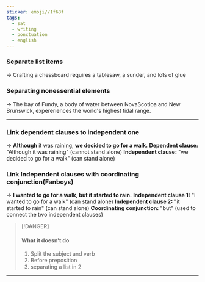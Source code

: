 ```yaml
---
sticker: emoji//1f68f
tags:
  - sat
  - writing
  - ponctuation
  - english
---
```

### Separate list items
-> Crafting a chessboard requires a tablesaw, a sunder, and lots of glue

### Separating nonessential elements
-> The bay of Fundy, a body of water between NovaScotioa and New Brunswick, expereriences the world's highest tidal range.

---
### Link dependent clauses to independent one
-> **Although** it was raining, **we decided to go for a walk.**
	**Dependent clause:** "Although it was raining" (cannot stand alone)
	**Independent clause:** "we decided to go for a walk" (can stand alone)

### Link Independent clauses with coordinating conjunction(Fanboys)
-> **I wanted to go for a walk, but it started to rain.**
	**Independent clause 1:** "I wanted to go for a walk" (can stand alone)
	**Independent clause 2:** "it started to rain" (can stand alone)
	**Coordinating conjunction:** "but" (used to connect the two independent clauses)

> [!DANGER]
> #### What it doesn't do
> 1. Split the subject and verb
> 2. Before preposition
> 3. separating a list in 2

---
 
